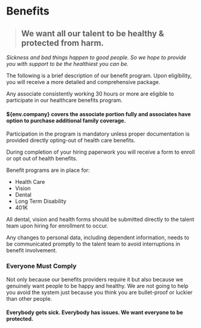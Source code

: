 # Benefits

> ## We want all our talent to be healthy & protected from harm.

*Sickness and bad things happen to good people. So we hope to provide you with support to be the healthiest you can be.*

The following is a brief description of our benefit program. Upon eligibility, you will receive a more detailed and comprehensive package. 

Any associate consistently working 30 hours or more are eligible to participate in our healthcare benefits program. 

#### ${env.company} covers the associate portion fully and associates have option to purchase additional family coverage. 

Participation in the program is mandatory unless proper documentation is provided directly opting-out of health care benefits. 

During completion of your hiring paperwork you will receive a form to enroll or opt out of health benefits.  

Benefit programs are in place for:

- Health Care
- Vision
- Dental
- Long Term Disability
- 401K

All dental, vision and health forms should be submitted directly to the talent team upon hiring for enrollment to occur. 

Any changes to personal data, including dependent information, needs to be communicated promptly to the talent team to avoid interruptions in benefit involvement.

### Everyone Must Comply

Not only because our benefits providers require it but also because we genuinely want people to be happy and healthy. We are not going to help you avoid the system just because you think you are bullet-proof or luckier than other people.

#### Everybody gets sick. Everybody has issues. We want everyone to be protected.





